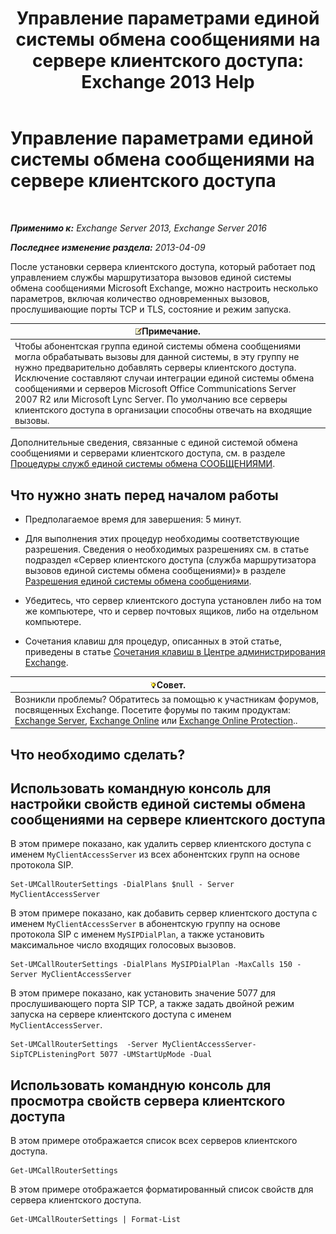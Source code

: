 ﻿---
title: 'Управление параметрами единой системы обмена сообщениями на сервере клиентского доступа: Exchange 2013 Help'
TOCTitle: Управление параметрами единой системы обмена сообщениями на сервере клиентского доступа
ms:assetid: 08667911-fa86-404e-84b1-65cedd94d579
ms:mtpsurl: https://technet.microsoft.com/ru-ru/library/JJ673507(v=EXCHG.150)
ms:contentKeyID: 50556330
ms.date: 05/22/2018
mtps_version: v=EXCHG.150
ms.translationtype: MT
---

# Управление параметрами единой системы обмена сообщениями на сервере клиентского доступа

 

_**Применимо к:** Exchange Server 2013, Exchange Server 2016_

_**Последнее изменение раздела:** 2013-04-09_

После установки сервера клиентского доступа, который работает под управлением службы маршрутизатора вызовов единой системы обмена сообщениями Microsoft Exchange, можно настроить несколько параметров, включая количество одновременных вызовов, прослушивающие порты TCP и TLS, состояние и режим запуска.

<table>
<thead>
<tr class="header">
<th><img src="images/JJ126620.note(EXCHG.150).gif" title="Примечание" alt="Примечание" />Примечание.</th>
</tr>
</thead>
<tbody>
<tr class="odd">
<td>Чтобы абонентская группа единой системы обмена сообщениями могла обрабатывать вызовы для данной системы, в эту группу не нужно предварительно добавлять серверы клиентского доступа. Исключение составляют случаи интеграции единой системы обмена сообщениями и серверов Microsoft Office Communications Server 2007 R2 или Microsoft Lync Server. По умолчанию все серверы клиентского доступа в организации способны отвечать на входящие вызовы.</td>
</tr>
</tbody>
</table>


Дополнительные сведения, связанные с единой системой обмена сообщениями и серверами клиентского доступа, см. в разделе [Процедуры служб единой системы обмена СООБЩЕНИЯМИ](um-services-procedures-exchange-2013-help.md).

## Что нужно знать перед началом работы

  - Предполагаемое время для завершения: 5 минут.

  - Для выполнения этих процедур необходимы соответствующие разрешения. Сведения о необходимых разрешениях см. в статье подраздел «Сервер клиентского доступа (служба маршрутизатора вызовов единой системы обмена сообщениями)» в разделе [Разрешения единой системы обмена сообщениями](unified-messaging-permissions-exchange-2013-help.md).

  - Убедитесь, что сервер клиентского доступа установлен либо на том же компьютере, что и сервер почтовых ящиков, либо на отдельном компьютере.

  - Сочетания клавиш для процедур, описанных в этой статье, приведены в статье [Сочетания клавиш в Центре администрирования Exchange](keyboard-shortcuts-in-the-exchange-admin-center-exchange-online-protection-help.md).

<table>
<thead>
<tr class="header">
<th><img src="images/Bb124558.tip(EXCHG.150).gif" title="Совет" alt="Совет" />Совет.</th>
</tr>
</thead>
<tbody>
<tr class="odd">
<td>Возникли проблемы? Обратитесь за помощью к участникам форумов, посвященных Exchange. Посетите форумы по таким продуктам: <a href="https://go.microsoft.com/fwlink/p/?linkid=60612">Exchange Server</a>, <a href="https://go.microsoft.com/fwlink/p/?linkid=267542">Exchange Online</a> или <a href="https://go.microsoft.com/fwlink/p/?linkid=285351">Exchange Online Protection</a>..</td>
</tr>
</tbody>
</table>


## Что необходимо сделать?

## Использовать командную консоль для настройки свойств единой системы обмена сообщениями на сервере клиентского доступа

В этом примере показано, как удалить сервер клиентского доступа с именем `MyClientAccessServer` из всех абонентских групп на основе протокола SIP.

    Set-UMCallRouterSettings -DialPlans $null - Server MyClientAccessServer

В этом примере показано, как добавить сервер клиентского доступа с именем `MyClientAccessServer` в абонентскую группу на основе протокола SIP с именем `MySIPDialPlan`, а также установить максимальное число входящих голосовых вызовов.

    Set-UMCallRouterSettings -DialPlans MySIPDialPlan -MaxCalls 150 -Server MyClientAccessServer

В этом примере показано, как установить значение 5077 для прослушивающего порта SIP TCP, а также задать двойной режим запуска на сервере клиентского доступа с именем `MyClientAccessServer`.

    Set-UMCallRouterSettings  -Server MyClientAccessServer-SipTCPListeningPort 5077 -UMStartUpMode -Dual 

## Использовать командную консоль для просмотра свойств сервера клиентского доступа

В этом примере отображается список всех серверов клиентского доступа.

    Get-UMCallRouterSettings

В этом примере отображается форматированный список свойств для сервера клиентского доступа.

    Get-UMCallRouterSettings | Format-List

